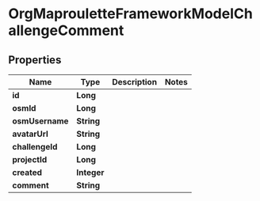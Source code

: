 # OrgMaprouletteFrameworkModelChallengeComment

## Properties
Name | Type | Description | Notes
------------ | ------------- | ------------- | -------------
**id** | **Long** |  | 
**osmId** | **Long** |  | 
**osmUsername** | **String** |  | 
**avatarUrl** | **String** |  | 
**challengeId** | **Long** |  | 
**projectId** | **Long** |  | 
**created** | **Integer** |  | 
**comment** | **String** |  | 

